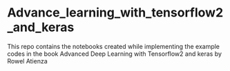 # Advance_learning_with_tensorflow2_and_keras
This repo contains the notebooks created while implementing the example codes in the book Advanced Deep Learning with Tensorflow2 and keras by Rowel Atienza
